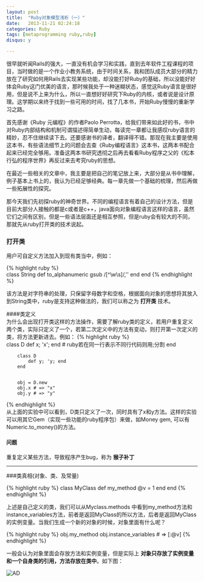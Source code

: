 ```yaml
---
layout: post
title:  "Ruby对象模型浅析（一）"
date:   2013-11-21 02:24:18
categories: Ruby
tags: [metaprogramming ruby,ruby]
disqus: y      

---
```

很早就听闻Rails的强大，一直没有机会学习和实践，直到去年软件工程课程的项目，当时做的是一个作业小教务系统，由于时间关系，我和团队成员大部分的精力放在了研究如何用Rails去实现某些功能，却没能打好Ruby的基础，所以没能好好体会Ruby这门优美的语言，那时候我处于一种迷糊状态，感觉这Ruby语言是很好用，但是说不上来为什么，所以一直想好好研究下Ruby的内核，或者说是设计原理。这学期以来终于找到一些可用的时间，找了几本书，开始Ruby慢慢的重新学习之路。

首先感谢《Ruby 元编程》的作者Paolo Perrotta，给我们带来如此好的书，书中对Ruby内部结构和机制可谓描述得简单生动，每读完一章都让我感叹ruby语言的精妙，忍不住继续读下去。还要感谢书的译者，翻译得不错。那现在我主要是使用这本书，有些语法细节上的问题会去查《Ruby编程语言》这本书，这两本书配合起来已经完全够用。准备这两本书研究透彻之后再去看看Ruby程序之父的《松本行弘的程序世界》再反过来去考究ruby的思想。

在最近一些相关的文章中，我主要是把自己的笔记放上来，大部分是从书中理解，例子基本上书上的，我认为已经足够经典。每一章先做一个基础的梳理，然后再做一些拓展性的探究。

那今天我们先初探ruby的神奇世界。不同的编程语言有着自己的设计方法，但是目前大部分人接触的都是c或者是c++，java面向对象编程语言这样的语言，虽然它们之间有区别，但是一些语法层面还是相互参照，但是ruby会有较大的不同，那就先从ruby打开类的技术说起。


### 打开类
用户可自定义方法加入到现有类当中，例如：

{% highlight ruby %}     
		class String
			def to_alphanumeric
				gsub /[^\w\s]/,''
			end
		end 
{% endhighlight %}
   
该方法是对字符串的处理，只保留字母数字和空格，根据面向对象的思想将其放入到String类中，ruby是支持这种做法的，我们可以称之为  **打开类** 技术。    

####类定义  
为什么会出现打开类这样的方法操作，需要了解ruby类的定义，若用户重复定义两个类，实际只定义了一个，若第二次定义中的方法有变动，则打开第一次定义的类，将方法更新进去。例如：
   {% highlight ruby %}   
		class D
			def x; 'x'; end   # ruby若在同一行表示不同行代码则用;分割
		end
		
		class D
			def y; 'y; end
		end
		
		
		obj = D.new
		obj.x # => "x"
		obj.y # => "y"
		
 {% endhighlight %}		 
从上面的实验中可以看到，D类只定义了一次，同时具有了x和y方法。这样的实验可以用其它Gem（实现一些功能的ruby程序包）来做，如Money gem, 可以有Numeric.to_money()的方法。 

#### 问题         
重复定义某些方法，导致程序产生bug，称为 **猴子补丁**
	
		
	
 	
---
###类真相(对象、类、及常量)     

  {% highlight ruby %} 
	class MyClass
		def my_method
			@v = 1
		end
	end
	{% endhighlight %}
	
上述是自己定义的类，我们可以从Myclass.methods 中看到my_method方法和instance_variables方法，前者是返回MyClass的所以方法，后者是返回MyClass的实例变量。当我们生成一个新的对象的时候，对象里面有什么呢？   

   {% highlight ruby %} 
	obj.my_method
	obj.instance_variables # => [:@v]
 	{% endhighlight %}
                                                           

一般会认为对象里面会存放方法和实例变量，但是实际上 **对象只存放了实例变量和一个自身类的引用，方法存放在类中**。如下图：
                                                      
![AD](https://dl.dropboxusercontent.com/u/71643374/%E7%AC%94%E8%AE%B0%E6%8F%92%E5%9B%BE/ruby%E5%85%83%E7%BC%96%E7%A8%8B/%E5%AF%B9%E8%B1%A1%E3%80%81%E7%B1%BB%E3%80%81%E6%96%B9%E6%B3%95%E5%92%8C%E5%AE%9E%E4%BE%8B%E5%8F%98%E9%87%8F%E7%9A%84%E5%85%B3%E7%B3%BB.png)

